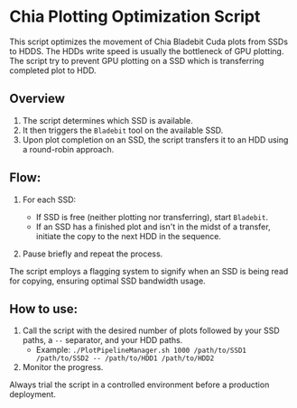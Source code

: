 # Chia Plotting Optimization Script
This script optimizes the movement of Chia Bladebit Cuda plots from SSDs to HDDS. The HDDs write speed is usually the bottleneck of GPU plotting. The script try to prevent GPU plotting on a SSD which is transferring completed plot to HDD.

## Overview

1. The script determines which SSD is available.
2. It then triggers the `Bladebit` tool on the available SSD.
3. Upon plot completion on an SSD, the script transfers it to an HDD using a round-robin approach.

## Flow:

1. For each SSD:
   - If SSD is free (neither plotting nor transferring), start `Bladebit`.
   - If an SSD has a finished plot and isn't in the midst of a transfer, initiate the copy to the next HDD in the sequence.

2. Pause briefly and repeat the process.

The script employs a flagging system to signify when an SSD is being read for copying, ensuring optimal SSD bandwidth usage.

## How to use:

1. Call the script with the desired number of plots followed by your SSD paths, a `--` separator, and your HDD paths.
   - Example: `./PlotPipelineManager.sh 1000 /path/to/SSD1 /path/to/SSD2 -- /path/to/HDD1 /path/to/HDD2`
2. Monitor the progress.

Always trial the script in a controlled environment before a production deployment.
